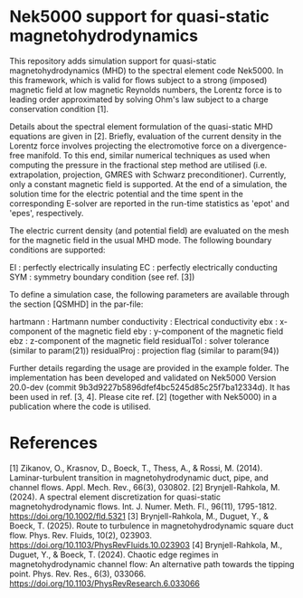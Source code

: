 # Nek5000 support for quasi-static magnetohydrodynamics

This repository adds simulation support for quasi-static magnetohydrodynamics (MHD) to the spectral element code Nek5000. In this framework, which is valid for flows subject to a strong (imposed) magnetic field at low magnetic Reynolds numbers, the Lorentz force is to leading order approximated by solving Ohm's law subject to a charge conservation condition [1].

Details about the spectral element formulation of the quasi-static MHD equations are given in [2]. Briefly, evaluation of the current density in the Lorentz force involves projecting the electromotive force on a divergence-free manifold. To this end, similar numerical techniques as used when computing the pressure in the fractional step method are utilised (i.e. extrapolation, projection, GMRES with Schwarz preconditioner). Currently, only a constant magnetic field is supported. At the end of a simulation, the solution time for the electric potential and the time spent in the corresponding E-solver are reported in the run-time statistics as 'epot' and 'epes', respectively.

The electric current density (and potential field) are evaluated on the mesh for the magnetic field in the usual MHD mode. The following boundary conditions are supported:

EI  : perfectly electrically insulating
EC  : perfectly electrically conducting
SYM : symmetry boundary condition (see ref. [3])

To define a simulation case, the following parameters are available through the section [QSMHD] in the par-file:

hartmann     : Hartmann number
conductivity : Electrical conductivity 
ebx          : x-component of the magnetic field
eby          : y-component of the magnetic field
ebz          : z-component of the magnetic field
residualTol  : solver tolerance (similar to param(21))
residualProj : projection flag (similar to param(94))

Further details regarding the usage are provided in the example folder. The implementation has been developed and validated on Nek5000 Version 20.0-dev (commit 9b3d9227b5896dfef4bc5245d85c25f7ba12334d). It has been used in ref. [3, 4]. Please cite ref. [2] (together with Nek5000) in a publication where the code is utilised.

# References

[1] Zikanov, O., Krasnov, D., Boeck, T., Thess, A., & Rossi, M. (2014). Laminar-turbulent transition in magnetohydrodynamic duct, pipe, and channel flows. Appl. Mech. Rev., 66(3), 030802. 
[2] Brynjell-Rahkola, M. (2024). A spectral element discretization for quasi-static magnetohydrodynamic flows. Int. J. Numer. Meth. Fl., 96(11), 1795-1812. https://doi.org/10.1002/fld.5321
[3] Brynjell-Rahkola, M., Duguet, Y., & Boeck, T. (2025). Route to turbulence in magnetohydrodynamic square duct flow. Phys. Rev. Fluids, 10(2), 023903. https://doi.org/10.1103/PhysRevFluids.10.023903
[4] Brynjell-Rahkola, M., Duguet, Y., & Boeck, T. (2024). Chaotic edge regimes in magnetohydrodynamic channel flow: An alternative path towards the tipping point. Phys. Rev. Res., 6(3), 033066. https://doi.org/10.1103/PhysRevResearch.6.033066
